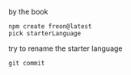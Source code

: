 by the book
```
npm create freon@latest
pick starterLanguage
```
try to rename the starter language
```
git commit


```